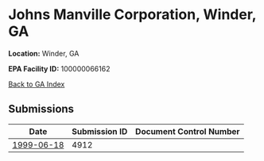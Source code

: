 # Johns Manville Corporation, Winder, GA

**Location:** Winder, GA

**EPA Facility ID:** 100000066162

[Back to GA Index](../../index.md)

## Submissions

| Date | Submission ID | Document Control Number |
|------|--------------|-------------------------|
| [1999-06-18](submissions/4912.md) | 4912 |  |
